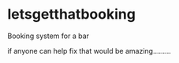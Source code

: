 # letsgetthatbooking
Booking system for a bar


if anyone can help fix that would be amazing.........
